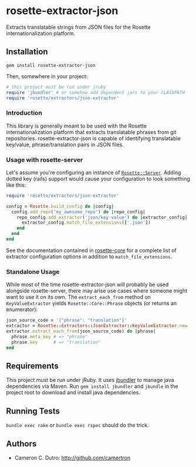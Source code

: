 rosette-extractor-json
====================

Extracts translatable strings from JSON files for the Rosette internationalization platform.

## Installation

`gem install rosette-extractor-json`

Then, somewhere in your project:

```ruby
# this project must be run under jruby
require 'jbundler' # or somehow add dependent jars to your CLASSPATH
require 'rosette/extractors/json-extractor'
```

### Introduction

This library is generally meant to be used with the Rosette internationalization platform that extracts translatable phrases from git repositories. rosette-extractor-json is capable of identifying translatable key/value, phrase/translation pairs in JSON files.

### Usage with rosette-server

Let's assume you're configuring an instance of [`Rosette::Server`](https://github.com/rosette-proj/rosette-server). Adding dotted key (rails) support would cause your configuration to look something like this:

```ruby
require 'rosette/extractors/json-extractor'

config = Rosette.build_config do |config|
  config.add_repo('my_awesome_repo') do |repo_config|
    repo_config.add_extractor('json/key-value') do |extractor_config|
      extractor_config.match_file_extensions(['.json'])
    end
  end
end
```

See the documentation contained in [rosette-core](https://github.com/rosette-proj/rosette-core) for a complete list of extractor configuration options in addition to `match_file_extensions`.

### Standalone Usage

While most of the time rosette-extractor-json will probably be used alongside rosette-server, there may arise use cases where someone might want to use it on its own. The `extract_each_from` method on `KeyValueExtractor` yields `Rosette::Core::Phrase` objects (or returns an enumerator):

```ruby
json_source_code = '{"phrase": "translation"}'
extractor = Rosette::Extractors::JsonExtractor::KeyValueExtractor.new
extractor.extract_each_from(json_source_code) do |phrase|
  phrase.meta_key # => "phrase"
  phrase.key      # => "translation"
end
```

## Requirements

This project must be run under jRuby. It uses [jbundler](https://github.com/mkristian/jbundler) to manage java dependencies via Maven. Run `gem install jbundler` and `jbundle` in the project root to download and install java dependencies.

## Running Tests

`bundle exec rake` or `bundle exec rspec` should do the trick.

## Authors

* Cameron C. Dutro: http://github.com/camertron
